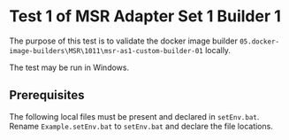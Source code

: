 # Test 1 of MSR Adapter Set 1 Builder 1

The purpose of this test is to validate the docker image builder `05.docker-image-builders\MSR\1011\msr-as1-custom-builder-01` locally.

The test may be run in Windows.

## Prerequisites

The following local files must be present and declared in `setEnv.bat`. Rename `Example.setEnv.bat` to `setEnv.bat` and declare the file locations.
